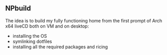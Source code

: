 ## NPbuild

The idea is to build my fully functioning home from the first prompt of Arch x64 liveCD both on VM and on desktop:
* installing the OS
* symlinking dotfiles
* installing all the required packages and ricing
